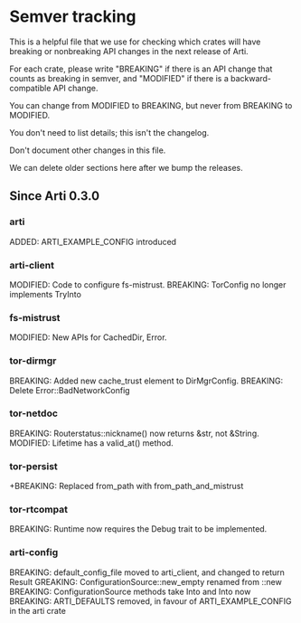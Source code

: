 # Semver tracking

This is a helpful file that we use for checking which crates will have
breaking or nonbreaking API changes in the next release of Arti.

For each crate, please write "BREAKING" if there is an API change that counts
as breaking in semver, and "MODIFIED" if there is a backward-compatible API
change.

You can change from MODIFIED to BREAKING, but never from BREAKING to
MODIFIED.

You don't need to list details; this isn't the changelog.

Don't document other changes in this file.

We can delete older sections here after we bump the releases.

## Since Arti 0.3.0

### arti

ADDED: ARTI_EXAMPLE_CONFIG introduced

### arti-client

MODIFIED: Code to configure fs-mistrust.
BREAKING: TorConfig no longer implements TryInto<DirMgrConfig>

### fs-mistrust

MODIFIED: New APIs for CachedDir, Error.

### tor-dirmgr

BREAKING: Added new cache_trust element to DirMgrConfig.
BREAKING: Delete Error::BadNetworkConfig

### tor-netdoc

BREAKING: Routerstatus::nickname() now returns &str, not &String.
MODIFIED: Lifetime has a valid_at() method.

### tor-persist

+BREAKING: Replaced from_path with from_path_and_mistrust

### tor-rtcompat

BREAKING: Runtime now requires the Debug trait to be implemented.

### arti-config

BREAKING: default_config_file moved to arti_client, and changed to return Result
GREAKING: ConfigurationSource::new_empty renamed from ::new
BREAKING: ConfigurationSource methods take Into<String> and Into<PathBuf> now
BREAKING: ARTI_DEFAULTS removed, in favour of ARTI_EXAMPLE_CONFIG in the arti crate
